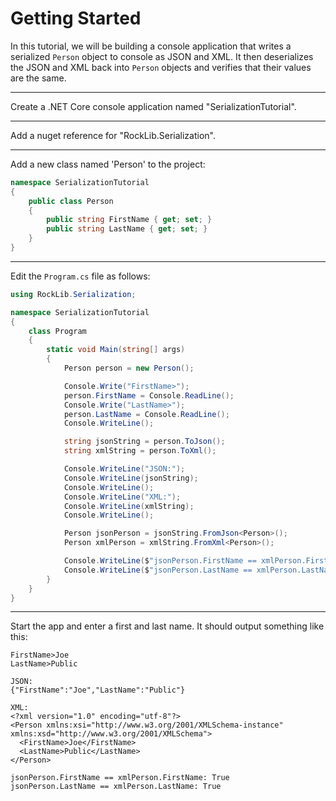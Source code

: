 # Getting Started

In this tutorial, we will be building a console application that writes a serialized `Person` object to console as JSON and XML. It then deserializes the JSON and XML back into `Person` objects and verifies that their values are the same.

---

Create a .NET Core console application named "SerializationTutorial".

---

Add a nuget reference for "RockLib.Serialization".

---

Add a new class named 'Person' to the project:

```c#
namespace SerializationTutorial
{
    public class Person
    {
        public string FirstName { get; set; }
        public string LastName { get; set; }
    }
}
```

---

Edit the `Program.cs` file as follows:

```c#
using RockLib.Serialization;

namespace SerializationTutorial
{
    class Program
    {
        static void Main(string[] args)
        {
            Person person = new Person();

            Console.Write("FirstName>");
            person.FirstName = Console.ReadLine();
            Console.Write("LastName>");
            person.LastName = Console.ReadLine();
            Console.WriteLine();

            string jsonString = person.ToJson();
            string xmlString = person.ToXml();

            Console.WriteLine("JSON:");
            Console.WriteLine(jsonString);
            Console.WriteLine();
            Console.WriteLine("XML:");
            Console.WriteLine(xmlString);
            Console.WriteLine();

            Person jsonPerson = jsonString.FromJson<Person>();
            Person xmlPerson = xmlString.FromXml<Person>();

            Console.WriteLine($"jsonPerson.FirstName == xmlPerson.FirstName: {jsonPerson.FirstName == xmlPerson.FirstName}");
            Console.WriteLine($"jsonPerson.LastName == xmlPerson.LastName: {jsonPerson.LastName == xmlPerson.LastName}");
        }
    }
}
```

---

Start the app and enter a first and last name. It should output something like this:

```
FirstName>Joe
LastName>Public

JSON:
{"FirstName":"Joe","LastName":"Public"}

XML:
<?xml version="1.0" encoding="utf-8"?>
<Person xmlns:xsi="http://www.w3.org/2001/XMLSchema-instance" xmlns:xsd="http://www.w3.org/2001/XMLSchema">
  <FirstName>Joe</FirstName>
  <LastName>Public</LastName>
</Person>

jsonPerson.FirstName == xmlPerson.FirstName: True
jsonPerson.LastName == xmlPerson.LastName: True
```

